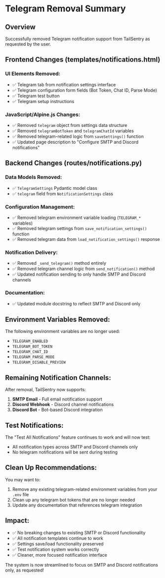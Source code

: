 # Telegram Removal Summary

## Overview
Successfully removed Telegram notification support from TailSentry as requested by the user.

## Frontend Changes (templates/notifications.html)

### UI Elements Removed:
- ✅ Telegram tab from notification settings interface
- ✅ Telegram configuration form fields (Bot Token, Chat ID, Parse Mode)
- ✅ Telegram test button
- ✅ Telegram setup instructions

### JavaScript/Alpine.js Changes:
- ✅ Removed `telegram` object from settings data structure
- ✅ Removed `telegramBotToken` and `telegramChatId` variables
- ✅ Removed telegram-related logic from `saveSettings()` function
- ✅ Updated page description to "Configure SMTP and Discord notifications"

## Backend Changes (routes/notifications.py)

### Data Models Removed:
- ✅ `TelegramSettings` Pydantic model class
- ✅ `telegram` field from `NotificationSettings` class

### Configuration Management:
- ✅ Removed telegram environment variable loading (`TELEGRAM_*` variables)
- ✅ Removed telegram settings from `save_notification_settings()` function
- ✅ Removed telegram data from `load_notification_settings()` response

### Notification Delivery:
- ✅ Removed `_send_telegram()` method entirely
- ✅ Removed telegram channel logic from `send_notification()` method
- ✅ Updated notification sending to only handle SMTP and Discord channels

### Documentation:
- ✅ Updated module docstring to reflect SMTP and Discord only

## Environment Variables Removed:
The following environment variables are no longer used:
- `TELEGRAM_ENABLED`
- `TELEGRAM_BOT_TOKEN` 
- `TELEGRAM_CHAT_ID`
- `TELEGRAM_PARSE_MODE`
- `TELEGRAM_DISABLE_PREVIEW`

## Remaining Notification Channels:
After removal, TailSentry now supports:
1. **SMTP Email** - Full email notification support
2. **Discord Webhook** - Discord channel notifications
3. **Discord Bot** - Bot-based Discord integration

## Test Notifications:
The "Test All Notifications" feature continues to work and will now test:
- All notification types across SMTP and Discord channels only
- No telegram notifications will be sent during testing

## Clean Up Recommendations:
You may want to:
1. Remove any existing telegram-related environment variables from your `.env` file
2. Clean up any telegram bot tokens that are no longer needed
3. Update any documentation that references telegram integration

## Impact:
- ✅ No breaking changes to existing SMTP or Discord functionality
- ✅ All notification templates continue to work
- ✅ Settings save/load functionality preserved
- ✅ Test notification system works correctly
- ✅ Cleaner, more focused notification interface

The system is now streamlined to focus on SMTP and Discord notifications only, as requested!
